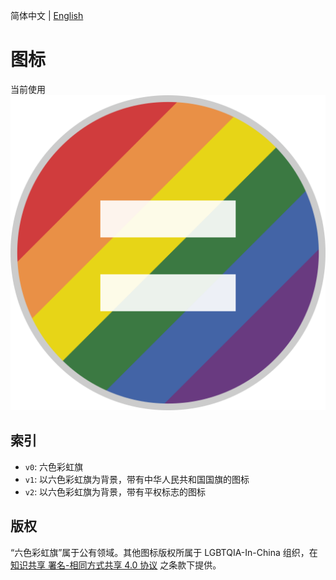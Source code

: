 简体中文 | [English](README.en.md)

# 图标

当前使用
![图标](./v2/logo.svg)

## 索引

- `v0`: 六色彩虹旗
- `v1`: 以六色彩虹旗为背景，带有中华人民共和国国旗的图标
- `v2`: 以六色彩虹旗为背景，带有平权标志的图标

## 版权

“六色彩虹旗”属于公有领域。其他图标版权所属于 LGBTQIA-In-China 组织，在 [知识共享 署名-相同方式共享 4.0 协议](https://creativecommons.org/licenses/by-sa/4.0/deed.zh) 之条款下提供。
